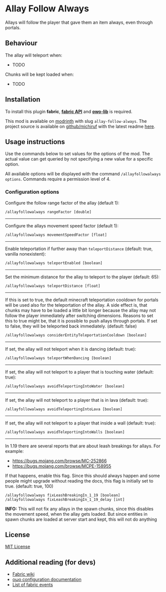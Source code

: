 # Allay Follow Always

Allays will follow the player that gave them an item always, even through portals.


## Behaviour

The allay will teleport when:
* TODO

Chunks will be kept loaded when:
* TODO


## Installation

To install this plugin **fabric**, **[fabric API](https://modrinth.com/mod/fabric-api)** and **[owo-lib](https://modrinth.com/mod/owo-lib)** is required.

This mod is available on [modrinth](https://modrinth.com/mod/allay-follow-always) with slug `allay-follow-always`.
The project source is available on [github/michiruf](https://github.com/michiruf/MCAllayFollowAlways) with the latest
readme [here](https://github.com/michiruf/MCAllayFollowAlways/blob/master/README.md).


## Usage instructions

Use the commands below to set values for the options of the mod.
The actual value can get queried by not specifying a new value for a specific option.

All available options will be displayed with the command `/allayfollowalways options`.
Commands require a permission level of 4.


### Configuration options

Configure the follow range factor of the allay (default 1):
```
/allayfollowalways rangeFactor [double]
```

---
Configure the allays movement speed factor (default 1):
```
/allayfollowalways movementSpeedFactor [float]
```

---
Enable teleportation if further away than `teleportDistance` (default: true, vanilla nonexistent):
```
/allayfollowalways teleportEnabled [boolean]
```

---
Set the minimum distance for the allay to teleport to the player (default: 65): 
```
/allayfollowalways teleportDistance [float]
```

---
If this is set to true, the default minecraft teleportation cooldown for portals will be used also for the teleportation of the allay.
A side effect is, that chunks may have to be loaded a little bit longer because the allay may not follow the player immediately after
switching dimensions. 
Reasons to set this to true might be, that it is possible to push allays through portals. If set to false, they will be teleported back immediately. (default: false)
```
/allayfollowalways considerEntityTeleportationCooldown [boolean]
```

---
If set, the allay will not teleport when it is dancing (default: true):
```
/allayfollowalways teleportWhenDancing [boolean]
```

---
If set, the allay will not teleport to a player that is touching water (default: true):
```
/allayfollowalways avoidTeleportingIntoWater [boolean]
```

---
If set, the allay will not teleport to a player that is in lava (default: true):
```
/allayfollowalways avoidTeleportingIntoLava [boolean]
```

---
If set, the allay will not teleport to a player that inside a wall (default: true):
```
/allayfollowalways avoidTeleportingIntoWalls [boolean]
```

---
In 1.19 there are several reports that are about leash breakings for allays. For example:
* https://bugs.mojang.com/browse/MC-252866
* https://bugs.mojang.com/browse/MCPE-158955

If that happens, enable this flag. Since this should always happen and some people might
upgrade without reading the docs, this flag is initially set to true.
(default: true, 100)
```
/allayfollowalways fixLeashBreakingIn_1_19 [boolean]
/allayfollowalways fixLeashBreakingIn_1_19_delay [int]
```
**INFO:** This will not fix any allays in the spawn chunks, since this disables the movement speed,
when the allay gets loaded. But since entities in spawn chunks are loaded at server start and kept,
this will not do anything



## License

[MIT License](https://github.com/michiruf/MCAllayFollowAlways/blob/master/LICENSE)


## Additional reading (for devs)

* [Fabric wiki](https://fabricmc.net/wiki/start)
* [oωo configuration documentation](https://docs.wispforest.io/owo/config/)
* [List of fabric events](https://docs.wispforest.io/fabric-events/)
